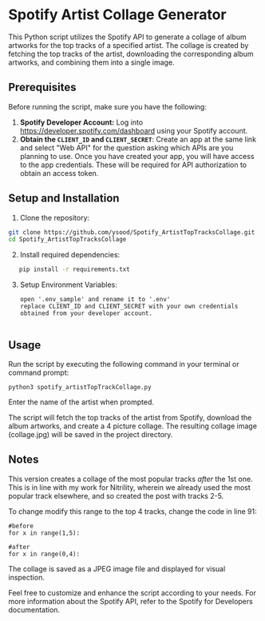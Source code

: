 # Spotify Artist Collage Generator
This Python script utilizes the Spotify API to generate a collage of album artworks for the top tracks of a specified artist. The collage is created by fetching the top tracks of the artist, downloading the corresponding album artworks, and combining them into a single image.

## Prerequisites
Before running the script, make sure you have the following:

1. **Spotify Developer Account:** 
Log into https://developer.spotify.com/dashboard using your Spotify account.
2. **Obtain the `CLIENT_ID` and `CLIENT_SECRET`**: Create an app at the same link and select "Web API" for the question asking which APIs are you planning to use. Once you have created your app, you will have access to the app credentials. These will be required for API authorization to obtain an access token.


   
## Setup and Installation
1. Clone the repository:
```bash
git clone https://github.com/ysood/Spotify_ArtistTopTracksCollage.git
cd Spotify_ArtistTopTracksCollage
```
2. Install required dependencies:
```bash
   pip install -r requirements.txt
   ```

3. Setup Environment Variables:
    ```
    open '.env_sample' and rename it to '.env'
    replace CLIENT_ID and CLIENT_SECRET with your own credentials obtained from your developer account. 
    
    
## Usage
Run the script by executing the following command in your terminal or command prompt:

```
python3 spotify_artistTopTrackCollage.py 
```
Enter the name of the artist when prompted.

The script will fetch the top tracks of the artist from Spotify, download the album artworks, and create a 4 picture collage.
The resulting collage image (collage.jpg) will be saved in the project directory.

## Notes
This version creates a collage of the most popular tracks *after* the 1st one. This is in line with my work for Nitrility, wherein we already used the most popular track elsewhere, and so created the post with tracks 2-5.

To change modify this range to the top 4 tracks, change the code in line 91:
```
#before
for x in range(1,5):

#after
for x in range(0,4):
```

The collage is saved as a JPEG image file and displayed for visual inspection.

Feel free to customize and enhance the script according to your needs. For more information about the Spotify API, refer to the Spotify for Developers documentation.